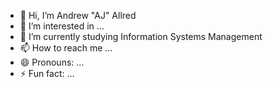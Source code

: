 - 👋 Hi, I’m Andrew "AJ" Allred
- 👀 I’m interested in ...
- 🌱 I’m currently studying Information Systems Management
- 📫 How to reach me ...
- 😄 Pronouns: ...
- ⚡ Fun fact: ...

